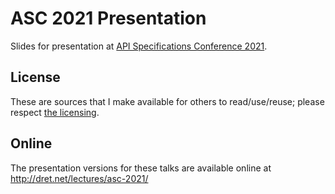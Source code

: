 # ASC 2021 Presentation

Slides for presentation at [API Specifications Conference 2021](https://events.linuxfoundation.org/openapi-asc/).

## License

These are sources that I make available for others to read/use/reuse; please respect [the licensing](../LICENSE).


## Online

The presentation versions for these talks are available online at http://dret.net/lectures/asc-2021/
